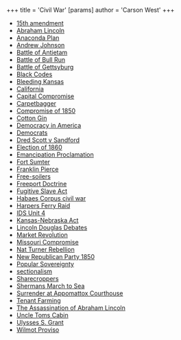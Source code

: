 +++
 title = 'Civil War'
[params]
	author = 'Carson West'
+++
- [15th amendment](./../15th-amendment/)
- [Abraham Lincoln](./../abraham-lincoln/)
- [Anaconda Plan](./../anaconda-plan/)
- [Andrew Johnson](./../andrew-johnson/)
- [Battle of Antietam](./../battle-of-antietam/)
- [Battle of Bull Run](./../battle-of-bull-run/)
- [Battle of Gettsyburg](./../battle-of-gettsyburg/)
- [Black Codes](./../black-codes/)
- [Bleeding Kansas](./../bleeding-kansas/)
- [California](./../california/)
- [Capital Compromise](./../capital-compromise/)
- [Carpetbagger](./../carpetbagger/)
- [Compromise of 1850](./../compromise-of-1850/)
- [Cotton Gin](./../cotton-gin/)
- [Democracy in America](./../democracy-in-america/)
- [Democrats](./../democrats/)
- [Dred Scott v Sandford](./../dred-scott-v-sandford/)
- [Election of 1860](./../election-of-1860/)
- [Emancipation Proclamation](./../emancipation-proclamation/)
- [Fort Sumter](./../fort-sumter/)
- [Franklin Pierce](./../franklin-pierce/)
- [Free-soilers](./../free-soilers/)
- [Freeport Doctrine](./../freeport-doctrine/)
- [Fugitive Slave Act](./../fugitive-slave-act/)
- [Habaes Corpus civil war](./../habaes-corpus-civil-war/)
- [Harpers Ferry Raid](./../harpers-ferry-raid/)
- [IDS Unit 4](./../ids-unit-4/)
- [Kansas-Nebraska Act](./../kansas-nebraska-act/)
- [Lincoln Douglas Debates](./../lincoln-douglas-debates/)
- [Market Revolution](./../market-revolution/)
- [Missouri Compromise](./../missouri-compromise/)
- [Nat Turner Rebellion](./../nat-turner-rebellion/)
- [New Republican Party 1850](./../new-republican-party-1850/)
- [Popular Sovereignty](./../popular-sovereignty/)
- [sectionalism](./../sectionalism/)
- [Sharecroppers](./../sharecroppers/)
- [Shermans March to Sea](./../shermans-march-to-sea/)
- [Surrender at Appomattox Courthouse](./../surrender-at-appomattox-courthouse/)
- [Tenant Farming](./../tenant-farming/)
- [The Assassination of Abraham Lincoln](./../the-assassination-of-abraham-lincoln/)
- [Uncle Toms Cabin](./../uncle-toms-cabin/)
- [Ulysses S. Grant](./../ulysses-s.-grant/)
- [Wilmot Proviso](./../wilmot-proviso/)
